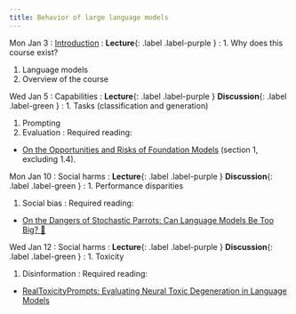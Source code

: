 ```yaml
---
title: Behavior of large language models
---
```


Mon Jan 3
: [Introduction](/lectures/introduction)
  : **Lecture**{: .label .label-purple }
: 1. Why does this course exist?
  1. Language models
  1. Overview of the course

Wed Jan 5
: Capabilities
  : **Lecture**{: .label .label-purple } **Discussion**{: .label .label-green }
: 1. Tasks (classification and generation)
  1. Prompting
  1. Evaluation
: Required reading:
  - [On the Opportunities and Risks of Foundation Models](https://arxiv.org/pdf/2108.07258.pdf) (section 1, excluding 1.4).

Mon Jan 10
: Social harms
  : **Lecture**{: .label .label-purple } **Discussion**{: .label .label-green }
: 1. Performance disparities
  1. Social bias
: Required reading:
  - [On the Dangers of Stochastic Parrots: Can Language Models Be Too Big? 🦜](https://dl.acm.org/doi/pdf/10.1145/3442188.3445922)

Wed Jan 12
: Social harms
  : **Lecture**{: .label .label-purple } **Discussion**{: .label .label-green }
: 1. Toxicity
  1. Disinformation
: Required reading:
  - [RealToxicityPrompts: Evaluating Neural Toxic Degeneration in Language Models](https://arxiv.org/pdf/2009.11462.pdf)
